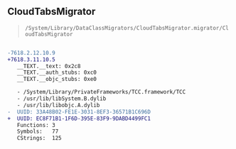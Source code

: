 ## CloudTabsMigrator

> `/System/Library/DataClassMigrators/CloudTabsMigrator.migrator/CloudTabsMigrator`

```diff

-7618.2.12.10.9
+7618.3.11.10.5
   __TEXT.__text: 0x2c8
   __TEXT.__auth_stubs: 0xc0
   __TEXT.__objc_stubs: 0xe0

   - /System/Library/PrivateFrameworks/TCC.framework/TCC
   - /usr/lib/libSystem.B.dylib
   - /usr/lib/libobjc.A.dylib
-  UUID: 33A48B02-FE1E-3031-8EF3-36571B1C696D
+  UUID: EC8F71B1-1F6D-395E-83F9-9DABD4499FC1
   Functions: 3
   Symbols:   77
   CStrings:  125

```

